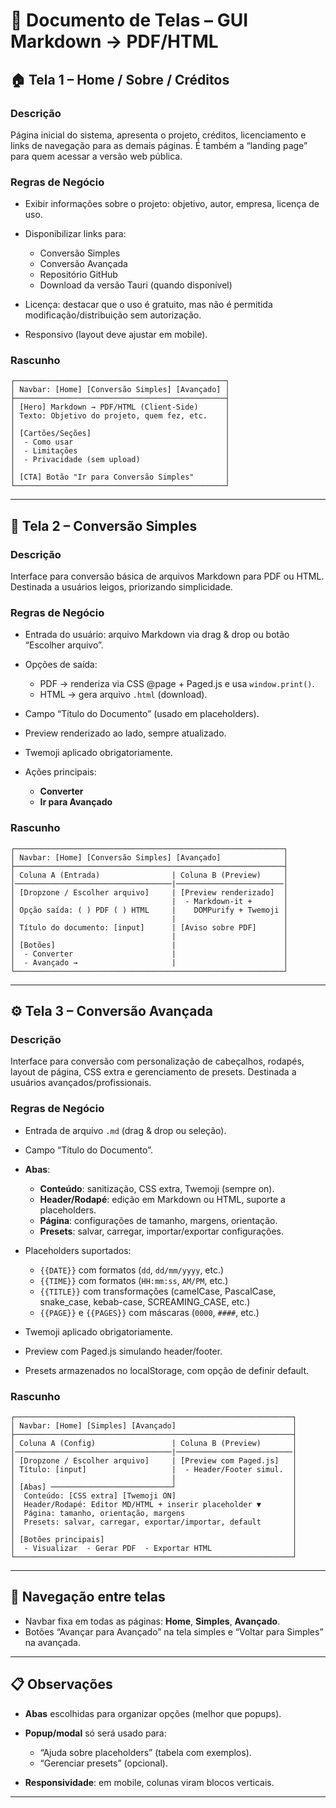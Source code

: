 # 📄 Documento de Telas – GUI Markdown → PDF/HTML

## 🏠 Tela 1 – Home / Sobre / Créditos

### Descrição

Página inicial do sistema, apresenta o projeto, créditos, licenciamento e links de navegação para as demais páginas. É também a “landing page” para quem acessar a versão web pública.

### Regras de Negócio

* Exibir informações sobre o projeto: objetivo, autor, empresa, licença de uso.
* Disponibilizar links para:

  * Conversão Simples
  * Conversão Avançada
  * Repositório GitHub
  * Download da versão Tauri (quando disponível)
* Licença: destacar que o uso é gratuito, mas não é permitida modificação/distribuição sem autorização.
* Responsivo (layout deve ajustar em mobile).

### Rascunho

```
┌───────────────────────────────────────────────┐
│ Navbar: [Home] [Conversão Simples] [Avançado] │
├───────────────────────────────────────────────┤
│ [Hero] Markdown → PDF/HTML (Client-Side)      │
│ Texto: Objetivo do projeto, quem fez, etc.    │
│                                               │
│ [Cartões/Seções]                              │
│  - Como usar                                  │
│  - Limitações                                 │
│  - Privacidade (sem upload)                   │
│                                               │
│ [CTA] Botão "Ir para Conversão Simples"       │
└───────────────────────────────────────────────┘
```

---

## 📄 Tela 2 – Conversão Simples

### Descrição

Interface para conversão básica de arquivos Markdown para PDF ou HTML. Destinada a usuários leigos, priorizando simplicidade.

### Regras de Negócio

* Entrada do usuário: arquivo Markdown via drag & drop ou botão “Escolher arquivo”.
* Opções de saída:

  * PDF → renderiza via CSS @page + Paged.js e usa `window.print()`.
  * HTML → gera arquivo `.html` (download).
* Campo “Título do Documento” (usado em placeholders).
* Preview renderizado ao lado, sempre atualizado.
* Twemoji aplicado obrigatoriamente.
* Ações principais:

  * **Converter**
  * **Ir para Avançado**

### Rascunho

```
┌────────────────────────────────────────────────────────────┐
│ Navbar: [Home] [Conversão Simples] [Avançado]              │
├────────────────────────────────────────────────────────────┤
│ Coluna A (Entrada)                | Coluna B (Preview)     │
│───────────────────────────────────|────────────────────────│
│ [Dropzone / Escolher arquivo]     | [Preview renderizado]  │
│                                   |  - Markdown-it +       │
│ Opção saída: ( ) PDF ( ) HTML     |    DOMPurify + Twemoji │
│                                   |                        │
│ Título do documento: [input]      | [Aviso sobre PDF]      │
│                                   |                        │
│ [Botões]                          |                        │
│  - Converter                      |                        │
│  - Avançado →                     |                        │
└────────────────────────────────────────────────────────────┘
```

---

## ⚙ Tela 3 – Conversão Avançada

### Descrição

Interface para conversão com personalização de cabeçalhos, rodapés, layout de página, CSS extra e gerenciamento de presets. Destinada a usuários avançados/profissionais.

### Regras de Negócio

* Entrada de arquivo `.md` (drag & drop ou seleção).
* Campo “Título do Documento”.
* **Abas**:

  * **Conteúdo**: sanitização, CSS extra, Twemoji (sempre on).
  * **Header/Rodapé**: edição em Markdown ou HTML, suporte a placeholders.
  * **Página**: configurações de tamanho, margens, orientação.
  * **Presets**: salvar, carregar, importar/exportar configurações.
* Placeholders suportados:

  * `{{DATE}}` com formatos (`dd`, `dd/mm/yyyy`, etc.)
  * `{{TIME}}` com formatos (`HH:mm:ss`, `AM/PM`, etc.)
  * `{{TITLE}}` com transformações (camelCase, PascalCase, snake\_case, kebab-case, SCREAMING\_CASE, etc.)
  * `{{PAGE}}` e `{{PAGES}}` com máscaras (`0000`, `####`, etc.)
* Twemoji aplicado obrigatoriamente.
* Preview com Paged.js simulando header/footer.
* Presets armazenados no localStorage, com opção de definir default.

### Rascunho

```
┌──────────────────────────────────────────────────────────────┐
│ Navbar: [Home] [Simples] [Avançado]                          │
├──────────────────────────────────────────────────────────────┤
│ Coluna A (Config)                 | Coluna B (Preview)       │
│───────────────────────────────────|──────────────────────────│
│ [Dropzone / Escolher arquivo]     | [Preview com Paged.js]   │
│ Título: [input]                   |  - Header/Footer simul.  │
│                                   |                          │
│ [Abas] ───────────────────────────┘                          │
│  Conteúdo: [CSS extra] [Twemoji ON]                          │
│  Header/Rodapé: Editor MD/HTML + inserir placeholder ▼       │
│  Página: tamanho, orientação, margens                        │
│  Presets: salvar, carregar, exportar/importar, default       │
│                                                              │
│ [Botões principais]                                          │
│  - Visualizar  - Gerar PDF  - Exportar HTML                  │
└──────────────────────────────────────────────────────────────┘
```

---

## 🔗 Navegação entre telas

* Navbar fixa em todas as páginas: **Home**, **Simples**, **Avançado**.
* Botões “Avançar para Avançado” na tela simples e “Voltar para Simples” na avançada.

---

## 📋 Observações

* **Abas** escolhidas para organizar opções (melhor que popups).
* **Popup/modal** só será usado para:

  * “Ajuda sobre placeholders” (tabela com exemplos).
  * “Gerenciar presets” (opcional).
* **Responsividade**: em mobile, colunas viram blocos verticais.

---
